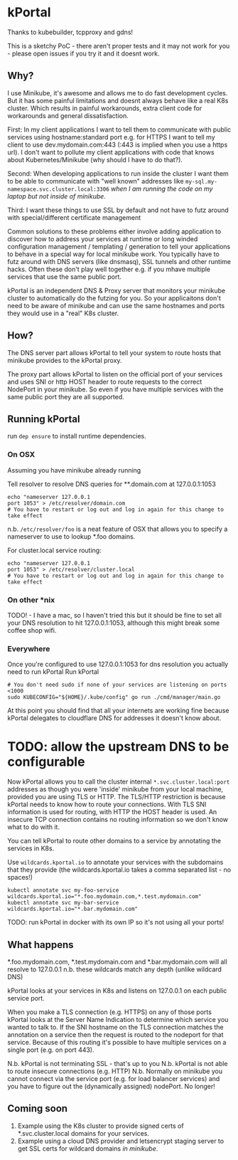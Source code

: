 # kPortal

Thanks to kubebuilder, tcpproxy and gdns!

This is a sketchy PoC - there aren't proper tests and it may not work for you - please open issues if you try it and it doesnt work.

## Why?

I use Minikube, it's awesome and allows me to do fast development cycles. But it has some painful limitations and doesnt always behave like a real K8s cluster. Which results in painful workarounds, extra client code for workarounds and general dissatisfaction.

First: In my client applications I want to tell them to communicate with public services using hostname:standard port e.g. for HTTPS I want to tell my client to use dev.mydomain.com:443 (:443 is implied when you use a https url). I don't want to pollute my client applications with code that knows about Kubernetes/Minikube (why should I have to do that?).

Second: When developing applications to run inside the cluster I want them to be able to communicate with "well known" addresses like `my-sql.my-namespace.svc.cluster.local:3306` _when I am running the code on my laptop but not inside of minikube_.

Third: I want these things to use SSL by default and not have to futz around with special/different certificate management

Common solutions to these problems either involve adding application to discover how to address your services at runtime or long winded configuration management / templating / generation to tell your applications to behave in a special way for local minikube work.
You typically have to futz around with DNS servers (like  dnsmasq), SSL tunnels and other runtime hacks. Often these don't play well together e.g. if you mhave multiple services that use the same public port.

kPortal is an independent DNS & Proxy server that monitors your minikube cluster to automatically do the futzing for you. So your applicaitons don't need to be aware of minikube and can use the same hostnames and ports they would use in a "real" K8s cluster. 


## How?

The DNS server part allows kPortal to tell your system to route hosts that minikube provides to the kPortal proxy.

The proxy part allows kPortal to listen on the official port of your services and uses SNI or http HOST header to route requests to the correct NodePort in your minikube. So even if you have multiple services with the same public port they are all supported.  


## Running kPortal

run `dep ensure` to install runtime dependencies.

### On OSX

Assuming you have minikube already running

Tell resolver to resolve DNS queries for **.domain.com at 127.0.0.1:1053 
```
echo "nameserver 127.0.0.1
port 1053" > /etc/resolver/domain.com
# You have to restart or log out and log in again for this change to take effect
```

n.b. `/etc/resolver/foo` is a neat feature of OSX that allows you to specify a nameserver to use to lookup *.foo domains. 

For cluster.local service routing:
```
echo "nameserver 127.0.0.1
port 1053" > /etc/resolver/cluster.local
# You have to restart or log out and log in again for this change to take effect
```

### On other *nix

TODO! - I have a mac, so I haven't tried this but it should be fine to set all your DNS resolution to hit 127.0.0.1:1053, although this might break some coffee shop wifi.


### Everywhere

Once you're configured to use 127.0.0.1:1053 for dns resolution you actually need to run kPortal
Run kPortal
```
# You don't need sudo if none of your services are listening on ports <1000
sudo KUBECONFIG="${HOME}/.kube/config" go run ./cmd/manager/main.go
```

At this point you should find that all your internets are working fine because kPortal delegates to cloudflare DNS for addresses it doesn't know about.
# TODO: allow the upstream DNS to be configurable

Now kPortal allows you to call the cluster internal `*.svc.cluster.local:port` addresses as though you were 'inside' minikube from your local machine, provided you are using TLS or HTTP.
The TLS/HTTP restriction is because kPortal needs to know how to route your connections. With TLS SNI information is used for routing, with HTTP the HOST header is used. An insecure TCP connection contains no routing information so we don't know what to do with it.

You can tell kPortal to route other domains to a service by annotating the services in K8s.

Use `wildcards.kportal.io` to annotate your services with the subdomains that they provide (the wildcards.kportal.io takes a comma separated list - no spaces!)
```
kubectl annotate svc my-foo-service wildcards.kportal.io="*.foo.mydomain.com,*.test.mydomain.com"
kubectl annotate svc my-bar-service wildcards.kportal.io="*.bar.mydomain.com"
```

TODO: run kPortal in docker with its own IP so it's not using all your ports!  


## What happens

*.foo.mydomain.com, *.test.mydomain.com and *.bar.mydomain.com will all resolve to 127.0.0.1
n.b. these wildcards match any depth (unlike wildcard DNS)

kPortal looks at your services in K8s and listens on 127.0.0.1 on each public service port.
 
When you make a TLS connection (e.g. HTTPS) on any of those ports kPortal looks at the Server Name Indication to determine which service you wanted to talk to.
If the SNI hostname on the TLS connection matches the annotation on a service then the request is routed to the nodeport for that service.
Because of this routing it's possible to have multiple services on a single port (e.g. on port 443).

N.b. kPortal is not terminating SSL - that's up to you
N.b. kPortal is not able to route insecure connections (e.g. HTTP)
N.b. Normally on minikube you cannot connect via the service port (e.g. for load balancer services) and you have to figure out the (dynamically assigned) nodePort. No longer! 


## Coming soon

1) Example using the K8s cluster to provide signed certs of *.svc.cluster.local domains for your services.
1) Example using a cloud DNS provider and letsencrypt staging server to get SSL certs for wildcard domains _in minikube_.